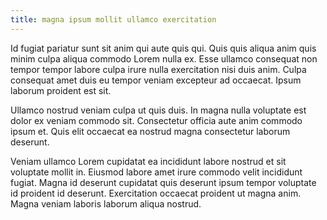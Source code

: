 ```yaml
---
title: magna ipsum mollit ullamco exercitation
---
```


Id fugiat pariatur sunt sit anim qui aute quis qui. Quis quis aliqua anim quis minim culpa aliqua commodo Lorem nulla ex. Esse ullamco consequat non tempor tempor labore culpa irure nulla exercitation nisi duis anim. Culpa consequat amet duis eu tempor veniam excepteur ad occaecat. Ipsum laborum proident est sit.

Ullamco nostrud veniam culpa ut quis duis. In magna nulla voluptate est dolor ex veniam commodo sit. Consectetur officia aute anim commodo ipsum et. Quis elit occaecat ea nostrud magna consectetur laborum deserunt.

Veniam ullamco Lorem cupidatat ea incididunt labore nostrud et sit voluptate mollit in. Eiusmod labore amet irure commodo velit incididunt fugiat. Magna id deserunt cupidatat quis deserunt ipsum tempor voluptate id proident id deserunt. Exercitation occaecat proident ut magna anim. Magna veniam laboris laborum aliqua nostrud.